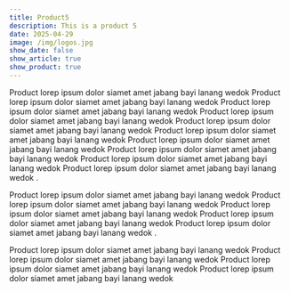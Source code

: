 ```yaml
---
title: Product5
description: This is a product 5
date: 2025-04-29
image: /img/logos.jpg
show_date: false
show_article: true
show_product: true
---
```

Product  lorep ipsum dolor siamet amet jabang bayi lanang wedok Product  lorep ipsum dolor siamet amet jabang bayi lanang wedok Product  lorep ipsum dolor siamet amet jabang bayi lanang wedok Product  lorep ipsum dolor siamet amet jabang bayi lanang wedok Product  lorep ipsum dolor siamet amet jabang bayi lanang wedok Product  lorep ipsum dolor siamet amet jabang bayi lanang wedok Product  lorep ipsum dolor siamet amet jabang bayi lanang wedok Product  lorep ipsum dolor siamet amet jabang bayi lanang wedok Product  lorep ipsum dolor siamet amet jabang bayi lanang wedok Product  lorep ipsum dolor siamet amet jabang bayi lanang wedok .

Product  lorep ipsum dolor siamet amet jabang bayi lanang wedok Product  lorep ipsum dolor siamet amet jabang bayi lanang wedok Product  lorep ipsum dolor siamet amet jabang bayi lanang wedok Product  lorep ipsum dolor siamet amet jabang bayi lanang wedok Product  lorep ipsum dolor siamet amet jabang bayi lanang wedok .

Product  lorep ipsum dolor siamet amet jabang bayi lanang wedok Product  lorep ipsum dolor siamet amet jabang bayi lanang wedok Product  lorep ipsum dolor siamet amet jabang bayi lanang wedok Product  lorep ipsum dolor siamet amet jabang bayi lanang wedok 
